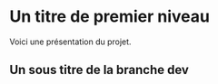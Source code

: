 # Un titre de premier niveau 

Voici une présentation du projet.

## Un sous titre de la branche dev
